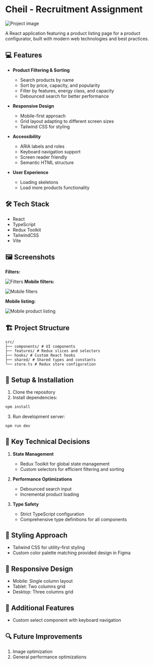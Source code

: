 # Cheil - Recruitment Assignment

![Project image](public/images/readme/main.png)

A React application featuring a product listing page for a product configurator, built with modern web technologies and best practices.

## 💻 Features

- **Product Filtering & Sorting**

  - Search products by name
  - Sort by price, capacity, and popularity
  - Filter by features, energy class, and capacity
  - Debounced search for better performance

- **Responsive Design**

  - Mobile-first approach
  - Grid layout adapting to different screen sizes
  - Tailwind CSS for styling

- **Accessibility**

  - ARIA labels and roles
  - Keyboard navigation support
  - Screen reader friendly
  - Semantic HTML structure

- **User Experience**
  - Loading skeletons
  - Load more products functionality

## 🛠 Tech Stack

- React
- TypeScript
- Redux Toolkit
- TailwindCSS
- Vite

## 🖼️ Screenshots
**Filters:**

![Filters](public/images/readme/filters.png)
**Mobile filters:**

![Mobile filters](public/images/readme/mobile-1.png)

**Mobile listing:**

![Mobile product listing](public/images/readme/mobile-2.png)

## 🏗 Project Structure

```
src/
├── components/ # UI components
├── features/ # Redux slices and selectors
├── hooks/ # Custom React hooks
├── shared/ # Shared types and constants
└── store.ts # Redux store configuration
```

## 🔧 Setup & Installation

1. Clone the repository
2. Install dependencies:

```bash
npm install
```

3. Run development server:

```bash
npm run dev
```

## 🧪 Key Technical Decisions

1. **State Management**

   - Redux Toolkit for global state management
   - Custom selectors for efficient filtering and sorting

2. **Performance Optimizations**

   - Debounced search input
   - Incremental product loading

3. **Type Safety**
   - Strict TypeScript configuration
   - Comprehensive type definitions for all components

## 🎨 Styling Approach

- Tailwind CSS for utility-first styling
- Custom color palette matching provided design in Figma

## 📱 Responsive Design

- Mobile: Single column layout
- Tablet: Two columns grid
- Desktop: Three columns grid

## 🌟 Additional Features

- Custom select component with keyboard navigation

## 🔍 Future Improvements

1. Image optimization
2. General performance optimizations
